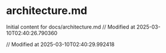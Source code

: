 # architecture.md

Initial content for docs/architecture.md
// Modified at 2025-03-10T02:40:26.790360

// Modified at 2025-03-10T02:40:29.992418
